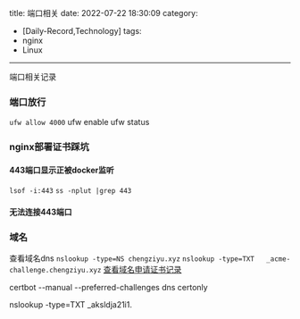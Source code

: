 title: 端口相关
date: 2022-07-22 18:30:09
category:
- [Daily-Record,Technology]
tags:
- nginx
- Linux
---
端口相关记录
<!--more-->
### 端口放行
`ufw allow 4000`
ufw enable
ufw status

### nginx部署证书踩坑
#### 443端口显示正被docker监听
`lsof -i:443`
`ss -nplut |grep 443`

#### 无法连接443端口



### 域名
查看域名dns
`nslookup -type=NS chengziyu.xyz`
`nslookup -type=TXT   _acme-challenge.chengziyu.xyz`
[查看域名申请证书记录](https://crt.sh/)

certbot --manual --preferred-challenges dns certonly

nslookup -type=TXT  _aksldja21i1.<domain> <name server>